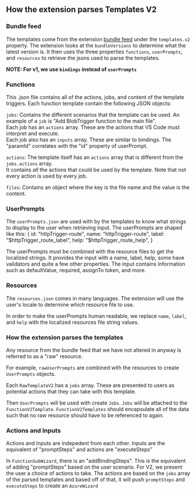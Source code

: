 ## How the extension parses Templates V2

### Bundle feed

The templates come from the extension
[bundle feed](https://functionscdn.azureedge.net/public/ExtensionBundles/Microsoft.Azure.Functions.ExtensionBundle/index-v2.json)
under the `templates.v2` property. The extension looks at the `bundleVersions`
to determine what the latest version is. It then uses the three properties
`functions`, `userPrompts`, and `resources` to retrieve the jsons used to parse
the templates.

**NOTE: For v1, we use `bindings` instead of `userPrompts`**

### Functions

This .json file contains all of the actions, jobs, and content of the template
triggers. Each function template contain the following JSON objects:

`jobs`: Contains the different scenarios that the template can be used. An
example of a `job` is "Add BlobTrigger function to the main file". <br>Each job
has an `actions` array. These are the actions that VS Code must interpret and
execute. <br>Each job also has an `inputs` array. These are similar to bindings.
The "paramId" correlates with the "id" property of userPrompt.

`actions`: The template itself has an `actions` array that is different from the
`jobs.actions` array. <br>It contains _all_ the actions that could be used by
the template. Note that not every action is used by every job.

`files`: Contains an object where the key is the file name and the value is the
content.

### UserPrompts

The `userPrompts.json` are used with by the templates to know what strings to
display to the user when retrieving input. The userPrompts are shaped like this:
{ id: "httpTrigger-route", name: "httpTrigger-route", label:
"$httpTrigger_route_label",
  help: "$httpTrigger_route_help", }

The userPrompts must be combined with the resource files to get the localized
strings. It provides the input with a name, label, help, some have validators
and quite a few other properties. The input contains information such as
defaultValue, required, assignTo token, and more.

### Resources

The `resources.json` comes in many languages. The extension will use the user's
locale to determine which resource file to use.

In order to make the userPrompts human readable, we replace `name`, `label`, and
`help` with the localized resources file string values.

### How the extension parses the templates

Any resource from the bundle feed that we have not altered in anyway is referred
to as a "raw" resource.

For example, `rawUserPrompts` are combined with the resources to create
`UserPrompts` objects.

Each `RawTemplateV2` has a `jobs` array. These are presented to users as
potential actions that they can take with this template.

Then `UserPrompts` will be used with create `Jobs`. `Jobs` will be attached to
the `FunctionV2Template`. `FunctionV2Templates` should encapsulate all of the
data such that no raw resource should have to be referenced to again.

### Actions and Inputs

Actions and Inputs are indepedent from each other. Inputs are the equivalent of
"promptSteps" and actions are "executeSteps"

In `FunctionSubWizard`, there is an "addBindingSteps". This is the equivalent of
adding "promptSteps" based on the user scenario. For V2, we present the user a
choice of actions to take. The actions are based on the `jobs` array of the
parsed templates and based off of that, it will push `promptSteps` and
`executeSteps` to create an `AzureWizard`
